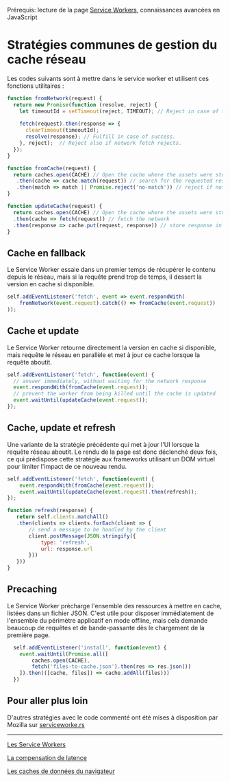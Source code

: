 <span class="requirements">Prérequis: lecture de la page <a href="service-workers.md">Service Workers</a>, connaissances avancées en JavaScript</span>

Stratégies communes de gestion du cache réseau 
===============================================
 
 Les codes suivants sont à mettre dans le service worker et utilisent ces fonctions utilitaires :
 
 ```javascript
 function fromNetwork(request) {
   return new Promise(function (resolve, reject) { 
     let timeoutId = setTimeout(reject, TIMEOUT); // Reject in case of timeout.
  
     fetch(request).then(response => {
       clearTimeout(timeoutId);
       resolve(response); // Fulfill in case of success.
     }, reject);  // Reject also if network fetch rejects.
   });
 }
 
 function fromCache(request) {
   return caches.open(CACHE) // Open the cache where the assets were stored
    .then(cache => cache.match(request)) // search for the requested resource
    .then(match => match || Promise.reject('no-match')) // reject if not found
 }
 
 function updateCache(request) {
   return caches.open(CACHE) // Open the cache where the assets were stored
   .then(cache => fetch(request)) // fetch the network
   .then(response => cache.put(request, response)) // store response in cache
 }
 ```
 
 ## Cache en fallback
 
 Le Service Worker essaie dans un premier temps de récupérer le contenu depuis le réseau, mais si la requête prend trop de temps, il dessert la version en cache si disponible. 
 
 ```javascript
 self.addEventListener('fetch', event => event.respondWith(
   	 fromNetwork(event.request).catch(() => fromCache(event.request))     
 ));
 ```
 
  ## Cache et update
 
 Le Service Worker retourne directement la version en cache si disponible, mais requête le réseau en parallèle et met à jour ce cache lorsque la requête aboutit.
 
  ```javascript
self.addEventListener('fetch', function(event) {
    // answer immediately, without waiting for the network response
    event.respondWith(fromCache(event.request));
    // prevent the worker from being killed until the cache is updated
    event.waitUntil(updateCache(event.request)); 
});
  ```
 
  ## Cache, update et refresh
 
 Une variante de la stratégie précédente qui met à jour l'UI lorsque la requête réseau aboutit. Le rendu de la page est donc déclenché deux fois, ce qui prédispose cette stratégie aux frameworks utilisant un DOM virtuel pour limiter l'impact de ce nouveau rendu.
 
 ```javascript
 self.addEventListener('fetch', function(event) {
     event.respondWith(fromCache(event.request));
     event.waitUntil(updateCache(event.request).then(refresh)); 
 });

function refresh(response) {
    return self.clients.matchAll()
    .then(clients => clients.forEach(client => {
        // send a message to be handled by the client
        client.postMessage(JSON.stringify({ 
            type: 'refresh', 
            url: response.url 
        }))
    }))
}
```
 
## Precaching

Le Service Worker précharge l'ensemble des ressources à mettre en cache, listées dans un fichier JSON. C'est utile pour disposer immédiatement de l'ensemble du périmètre applicatif en mode offline, mais cela demande beaucoup de requêtes et de bande-passante dès le chargement de la première page.
 
```javascript
  self.addEventListener('install', function(event) {
  	event.waitUntil(Promise.all([
  		caches.open(CACHE),
  		fetch('files-to-cache.json').then(res => res.json())
  	]).then(([cache, files]) => cache.addAll(files)))
  })
```

## Pour aller plus loin

D'autres stratégies avec le code commenté ont été mises à disposition par Mozilla sur [serviceworke.rs](http://serviceworke.rs)

---

[Les Service Workers](service-workers.md)

[La compensation de latence](optimistic-ui.md)

[Les caches de données du navigateur](data-cache.md)
